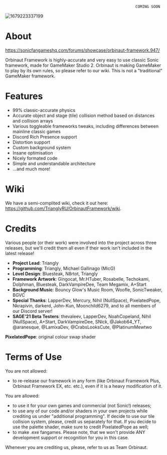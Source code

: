                                                               COMING SOON
![1679223337199](https://github.com/TrianglyRU/OrbinautFramework/assets/45323263/c9c75ddc-a73a-4bcd-87ea-c5aaca7687aa)

# About
https://sonicfangameshq.com/forums/showcase/orbinaut-framework.947/

Orbinaut Framework is highly-accurate and very easy to use classic Sonic framework, made for GameMaker Studio 2. 
Orbinaut is making GameMaker to play by its own rules, so please refer to our wiki. This is not a "traditional" GameMaker framework.

# Features
- 99% classic-accurate physics
- Accurate object and stage (tile) collision method based on distances and collision arrays
- Various toggleable frameworks tweaks, including differences between mainline classic games
- Discord Rich Presence support
- Distortion support
- Custom background system
- Insane optimisation
- Nicely formated code
- Simple and understandable architecture
- ...and much more!

# Wiki
We have a semi-complited wiki, check it out here: https://github.com/TrianglyRU/OrbinautFramework/wiki.

# Credits
Various people (or their work) were involved into the project across three releases, but we'll credit them all even if their work isn't included in the latest release!

- **Project Lead**: Triangly
- **Programming**: Triangly, Michael Gallinago (MicG)
- **Level Design**: Bluesteak, N8rtot, Triangly
- **Framework Artwork**: Gingocat, Mr.HTuber, Rosabelle, Techokami, Dolphman, Bluesteak, DarkVampireDee, Team Megamix, A+Start
- **Background Music**: Bouncy Glow's Music Room, Woofle, SonicTweaker, BGVC
- **Special Thanks**: LapperDev, Mercury, Nihil (NullSpace), PixelatedPope, Nkrapivin, darkerd, John-Kun, Moonchild6279, and to all members of our Discord server!
- **SAGE'21 Beta Testers**: thevaleev, LapperDev, NoahCopeland, Nihil (NullSpace), A+Start, DarkVampireDee, SNick, @Jakob64_YT, @aranesque, @LamixaDev, @CrabsLooksCute, @PlatinumMewtwo

**PixelatedPope**: original colour swap shader

# Terms of Use
You are not allowed:
- to re-release our framework in any form (like Orbinaut Framework Plus, Orbinaut Framework EX, etc. etc.), even if it is a heavy modification of it.

You are allowed:
- to use it for your own games and commercial (not Sonic!) releases;
- to use any of our code and/or shaders in your own projects while crediting us under "additional programming". If decide to use our tile collision system, please, credit us separately for that. If you decide to use the palette shader, make sure to credit PixelatedPope as well;
- to make .exe fangames. Please note, that we won't provide ANY development support or recognition for you in this case.

Whenever you are crediting us, please, refer to us as Team Orbinaut.
